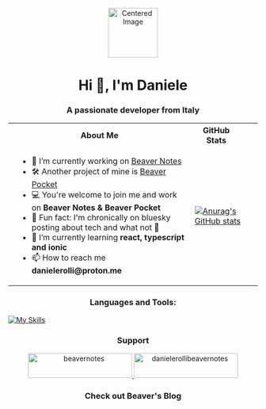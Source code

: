 <p align="center">
  <img src="https://github.com/user-attachments/assets/e0c8d47e-8180-47ec-a37f-3a160510db17" width="100" alt="Centered Image" />
</p>

<h1 align="center">Hi 👋, I'm Daniele</h1>
<h3 align="center">A passionate developer from Italy</h3>

<table align="center">
  <tr>
    <th style="text-align: center;">About Me</th>
    <th style="padding-right: 40px; text-align: center;">GitHub Stats</th>
  </tr>
  <tr>
    <td style="padding-left: 20px; vertical-align: top;">
      <ul>
        <li>🔭 I’m currently working on <a href="https://github.com/Daniele-rolli/Beaver-Notes">Beaver Notes</a></li>
        <li>🛠️ Another project of mine is <a href="https://github.com/Daniele-rolli/Beaver-notes-pocket">Beaver Pocket</a></li>
        <li>💻 You're welcome to join me and work on <strong>Beaver Notes & Beaver Pocket</strong></li>
        <li>👀 Fun fact: I'm chronically on bluesky posting about tech and what not 🦋</li>
        <li>🌱 I’m currently learning <strong>react, typescript and ionic</strong></li>
        <li>📫 How to reach me <strong>danielerolli@proton.me</strong></li>
      </ul>
    </td>
    <td>
      <a href="https://github.com/anuraghazra/github-readme-stats">
        <img src="https://github-readme-stats.vercel.app/api?username=Daniele-rolli&rank_icon=github&hide_border=true&bg_color=00000000" alt="Anurag's GitHub stats" />
      </a>
    </td>
  </tr>
</table>

<h3 align="center">Languages and Tools:</h3>

[![My Skills](https://skillicons.dev/icons?i=js,html,css,androidstudio,appwrite,apple,bash,cmake,codepen,dart,debian,docker,electron,figma,git,github,heroku,js,linux,mongodb,netlify,nextjs,nodejs,ps,pinia,postman,powershell,py,raspberrypi,react,ruby,svelte,swift,tailwindcss,ubuntu,vercel,vite,vue,yarn)](https://skillicons.dev)

<h3 align="center">Support</h3>
<div align="center">
    <p>
        <a href="https://www.buymeacoffee.com/beavernotes">
            <img src="https://cdn.buymeacoffee.com/buttons/v2/default-yellow.png" height="50" width="210" alt="beavernotes" />
        </a>
        <a href="https://ko-fi.com/danielerollibeavernotes">
            <img src="https://cdn.ko-fi.com/cdn/kofi3.png?v=3" height="50" width="210" alt="danielerollibeavernotes" />
        </a>
    </p>
</div>

<h3 align="center">Check out Beaver's Blog</h3>
<div align="center">
  <!-- BLOGPOSTS:START -->
  <!-- BLOGPOSTS:END -->
</div>
